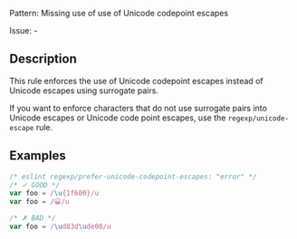 Pattern: Missing use of use of Unicode codepoint escapes

Issue: -

## Description

This rule enforces the use of Unicode codepoint escapes instead of Unicode escapes using surrogate pairs.

If you want to enforce characters that do not use surrogate pairs into Unicode escapes or Unicode code point escapes, use the `regexp/unicode-escape` rule.

## Examples

```js
/* eslint regexp/prefer-unicode-codepoint-escapes: "error" */
/* ✓ GOOD */
var foo = /\u{1f600}/u
var foo = /😀/u

/* ✗ BAD */
var foo = /\ud83d\ude00/u
```
